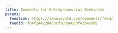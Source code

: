 ```yaml
---
title: Comments for Entrepreneurial Geekiness
params:
  feedlink: https://ianozsvald.com/comments/feed/
  feedid: f04f24422d453cf583ae0d0f43b4c6d9
---
```

